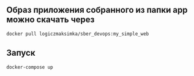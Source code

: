 ## Образ приложения собранного из папки app можно скачать через
```bash
docker pull logiczmaksimka/sber_devops:my_simple_web
```

## Запуск
```bash
docker-compose up
```